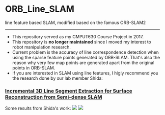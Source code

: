 # ORB_Line_SLAM
line feature based SLAM, modified based on the famous ORB-SLAM2

--------------------------
+ This repository served as my CMPUT630 Course Project in 2017.
+ This repository is **no longer maintained** since I moved my interest to robot manipulation research.
+ Current problem is the accuracy of line correspondence detection when using the sparse feature points generated by ORB-SLAM. That's also the reason why very few map points are generated apart from the original points in ORB-SLAM.
+ If you are interested in SLAM using line features, I higly recommend you the research done by our lab member Shida: 

### [Incremental 3D Line Segment Extraction for Surface Reconstruction from Semi-dense SLAM](http://webdocs.cs.ualberta.ca/~vis/thesis_shida/ "Incremental 3D Line Segment Extraction for Surface Reconstruction from Semi-dense SLAM")

Some results from Shida's work:
![](http://webdocs.cs.ualberta.ca/~vis/thesis_shida/img/Screenshot_lines_fit.png)
![](http://webdocs.cs.ualberta.ca/~vis/thesis_shida/img/Screenshot_surface_fit.png)

